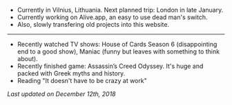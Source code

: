 * Currently in Vilnius, Lithuania. Next planned trip: London in late January.
* Currently working on Alive.app, an easy to use dead man's switch.
* Also, slowly transfering old projects into this website.

---

* Recently watched TV shows: House of Cards Season 6 (disappointing end to a good show), Maniac (funny but leaves with something to think about).
* Recently finished game: Assassin’s Creed Odyssey. It's huge and packed with Greek myths and history.
* Reading "It doesn't have to be crazy at work"

_Last updated on December 12th, 2018_
